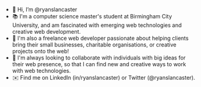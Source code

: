 - 👋 Hi, I’m @ryanslancaster
- 📚 I'm a computer science master's student at Birmingham City University, and am fascinated with emerging web technologies and creative web development.
- 💼 I'm also a freelance web developer passionate about helping clients bring their small businesses, charitable organisations, or creative projects onto the web!
- 🤝 I'm always looking to collaborate with individuals with big ideas for their web presence, so that I can find new and creative ways to work with web technologies.
- ✉️ Find me on LinkedIn (in/ryanslancaster) or Twitter (@ryanslancaster).

<!---
ryanslancaster/ryanslancaster is a ✨ special ✨ repository because its `README.md` (this file) appears on your GitHub profile.
You can click the Preview link to take a look at your changes.
--->
